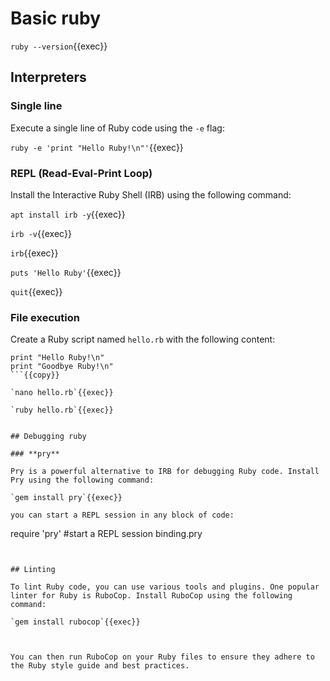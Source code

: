 # Basic ruby 

`ruby --version`{{exec}}

## Interpreters

### Single line

Execute a single line of Ruby code using the `-e` flag:

`ruby -e 'print "Hello Ruby!\n"'`{{exec}}

### REPL (Read-Eval-Print Loop)

Install the Interactive Ruby Shell (IRB) using the following command:

`apt install irb -y`{{exec}}

`irb -v`{{exec}}

`irb`{{exec}}

`puts 'Hello Ruby'`{{exec}}

`quit`{{exec}}

### File execution

Create a Ruby script named `hello.rb` with the following content:

```
print "Hello Ruby!\n"
print "Goodbye Ruby!\n"
```{{copy}}

`nano hello.rb`{{exec}}

`ruby hello.rb`{{exec}}


## Debugging ruby

### **pry**

Pry is a powerful alternative to IRB for debugging Ruby code. Install Pry using the following command:

`gem install pry`{{exec}}

you can start a REPL session in any block of code:

```
require 'pry'
#start a REPL session
binding.pry
```


## Linting 

To lint Ruby code, you can use various tools and plugins. One popular linter for Ruby is RuboCop. Install RuboCop using the following command:

`gem install rubocop`{{exec}}



You can then run RuboCop on your Ruby files to ensure they adhere to the Ruby style guide and best practices.


